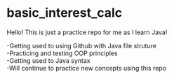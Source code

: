 # basic_interest_calc


Hello! This is just a practice repo for me as I learn Java!

-Getting used to using Github with Java file struture <br/>
-Practicing and testing OOP principles <br/>
-Getting used to Java syntax <br/>
-Will continue to practice new concepts using this repo <br/>